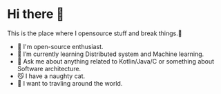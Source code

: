# Hi there 🙋

This is the place where I opensource stuff and break things.🤪 

- 🐣 I'm open-source enthusiast.
- 🎯 I’m currently learning Distributed system and Machine learning.
- 💬 Ask me about anything related to Kotlin/Java/C or something about Software architecture.
- 😼 I have a naughty cat.
- 🚗 I want to travling around the world.
